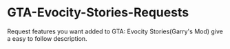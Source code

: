 GTA-Evocity-Stories-Requests
============================

Request features you want added to GTA: Evocity Stories(Garry's Mod) give a easy to follow description.
